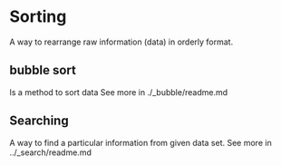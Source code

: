 # Sorting
A way to rearrange raw information (data) in orderly format.

## bubble sort
Is a method to sort data
See more in ./_bubble/readme.md


## Searching
A way to find a particular information from given data set.
See more in ../_search/readme.md
